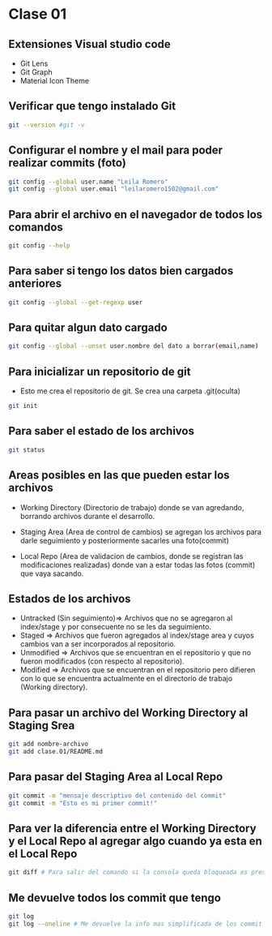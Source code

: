 # Clase 01

## Extensiones Visual studio code 

* Git Lens
* Git Graph
* Material Icon Theme

## Verificar que tengo instalado Git

```sh
git --version #git -v
```

## Configurar el nombre y el mail para poder realizar commits (foto)

```sh
git config --global user.name "Leila Romero"
git config --global user.email "leilaromero1502@gmail.com"
```

## Para abrir el archivo en el navegador de todos los comandos

```sh
git config --help
```

## Para saber si tengo los datos bien cargados anteriores

```sh
git config --global --get-regexp user
```

## Para quitar algun dato cargado

```sh
git config --global --unset user.nombre del dato a borrar(email,name)
```

## Para inicializar un repositorio de git
* Esto me crea el repositorio de git. Se crea una carpeta .git(oculta)

```sh
git init
```

## Para saber el estado de los archivos

```sh
git status
```


## Areas posibles en las que pueden estar los archivos

* Working Directory (Directorio de trabajo) donde se van agredando, borrando archivos durante el desarrollo.

* Staging Area (Area de control de cambios) se agregan los archivos para darle seguimiento y posteriormente sacarles una foto(commit)

* Local Repo (Area de validacion de cambios, donde se registran las modificaciones realizadas) donde van a estar todas las fotos (commit) que vaya sacando.


## Estados de los archivos

* Untracked (Sin seguimiento)=> Archivos que no se agregaron al index/stage y por consecuente no se les da seguimiento.
* Staged => Archivos que fueron agregados al index/stage area y cuyos cambios van a ser incorporados al repositorio.
* Unmodified => Archivos que se encuentran en el repositorio y que no fueron modificados (con respecto al repositorio).
* Modified => Archivos que se encuentran en el repositorio pero difieren con lo que se encuentra actualmente en el directorio de trabajo (Working directory).


## Para pasar un archivo del Working Directory al Staging Srea

```sh
git add nombre-archivo
git add clase.01/README.md
```

## Para pasar del Staging Area al Local Repo

```sh
git commit -m "mensaje descriptivo del contenido del commit"
git commit -m "Esto es mi primer commit!"
```

## Para ver la diferencia entre el Working Directory y el Local Repo al agregar algo cuando ya esta en el Local Repo

```sh
git diff # Para salir del comando si la consola queda bloqueada es presionar la letra "q"
```

## Me devuelve todos los commit que tengo

```sh
git log
git log --oneline # Me devuelve la info mas simplificada de los commit
```